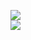 [![](https://img.shields.io/badge/Made%20With-Github%20Spray-lightgrey.svg?style=for-the-badge&logo=github)](https://github.com/Annihil/github-spray#29665)  
[![](https://i.imgur.com/2DrTn0Z.gif)](https://github.com/Annihil/github-spray)